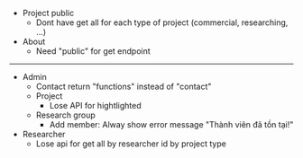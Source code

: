 - Project public
    - Dont have get all for each type of project (commercial, researching, ...)
- About
    - Need "public" for get endpoint

-----------------
- Admin
    - Contact 
        return "functions" instead of "contact"
    - Project
        - Lose API for hightlighted
    - Research group
        - Add member: Alway show error message "Thành viên đã tồn tại!"
- Researcher
    - Lose api for get all by researcher id by project type 
        